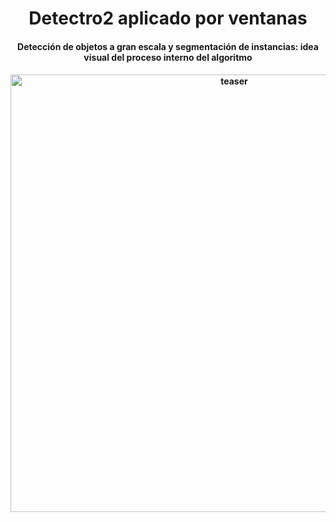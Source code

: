 <div align="center">
<h1>
  Detectro2 aplicado por ventanas
</h1>

<h4>
  Detección de objetos a gran escala y segmentación de instancias: idea visual del proceso interno del algoritmo
</h4>

<h4>
    <img width="700" alt="teaser" src="https://github.com/aureguerrero/sahi/blob/main/sliced_inference.gif> #https://raw.githubusercontent.com/obss/sahi/main/resources/sliced_inference.gif">
</h4>

</div>
